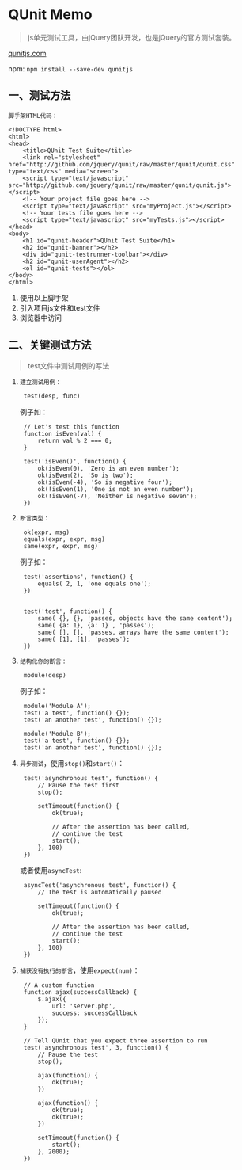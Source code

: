 # QUnit Memo

> js单元测试工具，由jQuery团队开发，也是jQuery的官方测试套装。

<a href="http://qunitjs.com/">qunitjs.com</a>

npm: `npm install --save-dev qunitjs`

## 一、测试方法

`脚手架HTML代码：`

    <!DOCTYPE html>
    <html>
    <head>
        <title>QUnit Test Suite</title>
        <link rel="stylesheet" href="http://github.com/jquery/qunit/raw/master/qunit/qunit.css" type="text/css" media="screen">
        <script type="text/javascript" src="http://github.com/jquery/qunit/raw/master/qunit/qunit.js"></script>
        <!-- Your project file goes here -->
        <script type="text/javascript" src="myProject.js"></script>
        <!-- Your tests file goes here -->
        <script type="text/javascript" src="myTests.js"></script>
    </head>
    <body>
        <h1 id="qunit-header">QUnit Test Suite</h1>
        <h2 id="qunit-banner"></h2>
        <div id="qunit-testrunner-toolbar"></div>
        <h2 id="qunit-userAgent"></h2>
        <ol id="qunit-tests"></ol>
    </body>
    </html>

1. 使用以上脚手架
2. 引入项目js文件和test文件
3. 浏览器中访问


## 二、关键测试方法

> test文件中测试用例的写法

1. `建立测试用例：`

        test(desp, func)

    例子如：

        // Let's test this function
        function isEven(val) {
            return val % 2 === 0;
        }
         
        test('isEven()', function() {
            ok(isEven(0), 'Zero is an even number');
            ok(isEven(2), 'So is two');
            ok(isEven(-4), 'So is negative four');
            ok(!isEven(1), 'One is not an even number');
            ok(!isEven(-7), 'Neither is negative seven');
        })
        

2. `断言类型：`

        ok(expr, msg)
        equals(expr, expr, msg)
        same(expr, expr, msg)


    例子如：

        test('assertions', function() {
            equals( 2, 1, 'one equals one');
        })


        test('test', function() {
            same( {}, {}, 'passes, objects have the same content');
            same( {a: 1}, {a: 1} , 'passes');
            same( [], [], 'passes, arrays have the same content');
            same( [1], [1], 'passes');
        })


3. `结构化你的断言：`

        module(desp)

    例子如：

        module('Module A');
        test('a test', function() {});
        test('an another test', function() {});
         
        module('Module B');
        test('a test', function() {});
        test('an another test', function() {});


4. `异步测试`，使用`stop()`和`start()`：

        test('asynchronous test', function() {
            // Pause the test first
            stop();
         
            setTimeout(function() {
                ok(true);
         
                // After the assertion has been called,
                // continue the test
                start();
            }, 100)
        })

    或者使用`asyncTest`:

        asyncTest('asynchronous test', function() {
            // The test is automatically paused
         
            setTimeout(function() {
                ok(true);
         
                // After the assertion has been called,
                // continue the test
                start();
            }, 100)
        })

5. `捕获没有执行的断言`，使用`expect(num)`：

        // A custom function
        function ajax(successCallback) {
            $.ajax({
                url: 'server.php',
                success: successCallback
            });
        }
         
        // Tell QUnit that you expect three assertion to run
        test('asynchronous test', 3, function() {
            // Pause the test
            stop();
         
            ajax(function() {
                ok(true);
            })
         
            ajax(function() {
                ok(true);
                ok(true);
            })
         
            setTimeout(function() {
                start();
            }, 2000);
        })   

